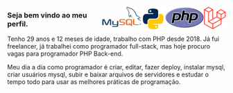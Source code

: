 <img src="laravel.png" width="50" align="right"><img src="php.png" width="90" align="right"><img src="python.jpg" width="55" align="right"><img src="mysql.png" width="90" align="right">

### Seja bem vindo ao meu perfil.
<p>Tenho 29 anos e 12 meses de idade, trabalho com PHP desde 2018. Já fui freelancer, já trabalhei como programador full-stack, mas hoje procuro vagas para programador PHP Back-end.</p>
<p>Meu dia a dia como programador é criar, editar, fazer deploy, instalar mysql, criar usuários mysql, subir e baixar arquivos de servidores e estudar o tempo todo para usar as melhores práticas de programação.</p>
